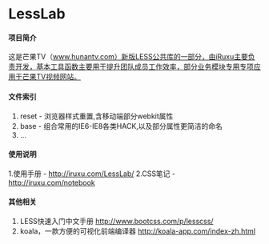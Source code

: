 LessLab
========
#### 项目简介
这是芒果TV（www.hunantv.com）新版LESS公共库的一部分，由iRuxu主要负责开发，基本工具函数主要用于提升团队成员工作效率，部分业务模块专用专项应用于芒果TV视频网站。


#### 文件索引
1. reset - 浏览器样式重置,含移动端部分webkit属性
2. base - 组合常用的IE6-IE8各类HACK,以及部分属性更简洁的命名
3. ...


#### 使用说明
1.使用手册 - http://iruxu.com/LessLab/
2.CSS笔记 - http://iruxu.com/notebook

#### 其他相关
1. LESS快速入门中文手册 http://www.bootcss.com/p/lesscss/
2. koala，一款方便的可视化前端编译器 http://koala-app.com/index-zh.html


